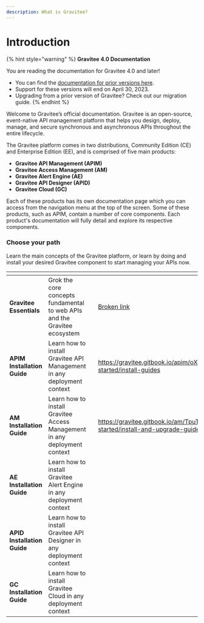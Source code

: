 ```yaml
---
description: What is Gravitee?
---
```


# Introduction

{% hint style="warning" %}
**Gravitee 4.0 Documentation**

You are reading the documentation for Gravitee 4.0 and later!&#x20;

* You can find the [documentation for prior versions here](https://docs.gravitee.io/).&#x20;
* Support for these versions will end on April 30, 2023.
* Upgrading from a prior version of Gravitee? Check out our migration guide.
{% endhint %}

Welcome to Gravitee’s official documentation. Gravitee is an open-source, event-native API management platform that helps you design, deploy, manage, and secure synchronous and asynchronous APIs throughout the entire lifecycle.&#x20;

The Gravitee platform comes in two distributions, Community Edition (CE) and Enterprise Edition (EE), and is comprised of five main products:

* **Gravitee API Management (APIM)**
* **Gravitee Access Management (AM)**
* **Gravitee Alert Engine (AE)**
* **Gravitee API Designer (APID)**
* **Gravitee Cloud (GC)**

Each of these products has its own documentation page which you can access from the navigation menu at the top of the screen. Some of these products, such as APIM, contain a number of core components. Each product's documentation will fully detail and explore its respective components.&#x20;

### Choose your path

Learn the main concepts of the Gravitee platform, or learn by doing and install your desired Gravitee component to start managing your APIs now.&#x20;

<table data-view="cards"><thead><tr><th></th><th></th><th></th><th data-hidden data-card-target data-type="content-ref"></th></tr></thead><tbody><tr><td><strong>Gravitee Essentials</strong></td><td>Grok the core concepts fundamental to web APIs and the Gravitee ecosystem</td><td></td><td><a href="broken-reference">Broken link</a></td></tr><tr><td><strong>APIM Installation Guide</strong></td><td>Learn how to install Gravitee API Management in any deployment context</td><td></td><td><a href="https://gravitee.gitbook.io/apim/oXCm8tAStoGQlBmINZ1k/getting-started/install-guides">https://gravitee.gitbook.io/apim/oXCm8tAStoGQlBmINZ1k/getting-started/install-guides</a></td></tr><tr><td><strong>AM Installation Guide</strong></td><td>Learn how to install Gravitee Access Management in any deployment context</td><td></td><td><a href="https://gravitee.gitbook.io/am/TpuTmCqX4DPOsWZNgD3O/getting-started/install-and-upgrade-guides">https://gravitee.gitbook.io/am/TpuTmCqX4DPOsWZNgD3O/getting-started/install-and-upgrade-guides</a></td></tr><tr><td><strong>AE Installation Guide</strong></td><td>Learn how to install Gravitee Alert Engine in any deployment context</td><td></td><td></td></tr><tr><td><strong>APID Installation Guide</strong></td><td>Learn how to install Gravitee API Designer in any deployment context</td><td></td><td></td></tr><tr><td><strong>GC Installation Guide</strong></td><td>Learn how to install Gravitee Cloud in any deployment context</td><td></td><td></td></tr></tbody></table>
